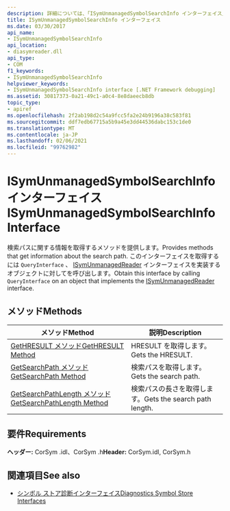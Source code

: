 ```yaml
---
description: 詳細については、「ISymUnmanagedSymbolSearchInfo インターフェイス」を参照してください。
title: ISymUnmanagedSymbolSearchInfo インターフェイス
ms.date: 03/30/2017
api_name:
- ISymUnmanagedSymbolSearchInfo
api_location:
- diasymreader.dll
api_type:
- COM
f1_keywords:
- ISymUnmanagedSymbolSearchInfo
helpviewer_keywords:
- ISymUnmanagedSymbolSearchInfo interface [.NET Framework debugging]
ms.assetid: 30817373-0a21-49c1-a0c4-8e8daeecb8db
topic_type:
- apiref
ms.openlocfilehash: 2f2ab198d2c54a9fcc5fa2e24b9196a38c583f81
ms.sourcegitcommit: ddf7edb67715a5b9a45e3dd44536dabc153c1de0
ms.translationtype: MT
ms.contentlocale: ja-JP
ms.lasthandoff: 02/06/2021
ms.locfileid: "99762982"
---
```

# <a name="isymunmanagedsymbolsearchinfo-interface"></a><span data-ttu-id="d66b0-103">ISymUnmanagedSymbolSearchInfo インターフェイス</span><span class="sxs-lookup"><span data-stu-id="d66b0-103">ISymUnmanagedSymbolSearchInfo Interface</span></span>

<span data-ttu-id="d66b0-104">検索パスに関する情報を取得するメソッドを提供します。</span><span class="sxs-lookup"><span data-stu-id="d66b0-104">Provides methods that get information about the search path.</span></span> <span data-ttu-id="d66b0-105">このインターフェイスを取得するには `QueryInterface` 、 [ISymUnmanagedReader](isymunmanagedreader-interface.md) インターフェイスを実装するオブジェクトに対してを呼び出します。</span><span class="sxs-lookup"><span data-stu-id="d66b0-105">Obtain this interface by calling `QueryInterface` on an object that implements the [ISymUnmanagedReader](isymunmanagedreader-interface.md) interface.</span></span>  
  
## <a name="methods"></a><span data-ttu-id="d66b0-106">メソッド</span><span class="sxs-lookup"><span data-stu-id="d66b0-106">Methods</span></span>  
  
|<span data-ttu-id="d66b0-107">メソッド</span><span class="sxs-lookup"><span data-stu-id="d66b0-107">Method</span></span>|<span data-ttu-id="d66b0-108">説明</span><span class="sxs-lookup"><span data-stu-id="d66b0-108">Description</span></span>|  
|------------|-----------------|  
|[<span data-ttu-id="d66b0-109">GetHRESULT メソッド</span><span class="sxs-lookup"><span data-stu-id="d66b0-109">GetHRESULT Method</span></span>](isymunmanagedsymbolsearchinfo-gethresult-method.md)|<span data-ttu-id="d66b0-110">HRESULT を取得します。</span><span class="sxs-lookup"><span data-stu-id="d66b0-110">Gets the HRESULT.</span></span>|  
|[<span data-ttu-id="d66b0-111">GetSearchPath メソッド</span><span class="sxs-lookup"><span data-stu-id="d66b0-111">GetSearchPath Method</span></span>](isymunmanagedsymbolsearchinfo-getsearchpath-method.md)|<span data-ttu-id="d66b0-112">検索パスを取得します。</span><span class="sxs-lookup"><span data-stu-id="d66b0-112">Gets the search path.</span></span>|  
|[<span data-ttu-id="d66b0-113">GetSearchPathLength メソッド</span><span class="sxs-lookup"><span data-stu-id="d66b0-113">GetSearchPathLength Method</span></span>](isymunmanagedsymbolsearchinfo-getsearchpathlength-method.md)|<span data-ttu-id="d66b0-114">検索パスの長さを取得します。</span><span class="sxs-lookup"><span data-stu-id="d66b0-114">Gets the search path length.</span></span>|  
  
## <a name="requirements"></a><span data-ttu-id="d66b0-115">要件</span><span class="sxs-lookup"><span data-stu-id="d66b0-115">Requirements</span></span>  

 <span data-ttu-id="d66b0-116">**ヘッダー:** CorSym .idl、CorSym .h</span><span class="sxs-lookup"><span data-stu-id="d66b0-116">**Header:** CorSym.idl, CorSym.h</span></span>  
  
## <a name="see-also"></a><span data-ttu-id="d66b0-117">関連項目</span><span class="sxs-lookup"><span data-stu-id="d66b0-117">See also</span></span>

- [<span data-ttu-id="d66b0-118">シンボル ストア診断インターフェイス</span><span class="sxs-lookup"><span data-stu-id="d66b0-118">Diagnostics Symbol Store Interfaces</span></span>](diagnostics-symbol-store-interfaces.md)
